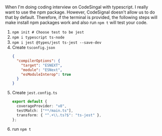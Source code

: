 When I'm doing coding interview on CodeSingal with typescript. I really want to use the npm package.
However, CodeSignal doesn't allow us to do that by default. Therefore, if the terminal is provided,
the following steps will make install npm packages work and also run `npm t` will test your code.


1. `npm init # Choose test to be jest`
2. `npm i typescript ts-node`
3. `npm i jest @types/jest ts-jest --save-dev`
4. Create `tsconfig.json`
    ```json
    {
      "compilerOptions": {
        "target": "ESNEXT",
        "module": "ESNext",
        "esModuleInterop": true
      }
    }
    ```
5. Create `jest.config.ts`
    ```typescript
    export default {
      coverageProvider: "v8",
      testMatch: ["**/main.ts"],
      transform: { "^.+\\.ts?$": "ts-jest" },
    };
    ```
6. run `npm t`
